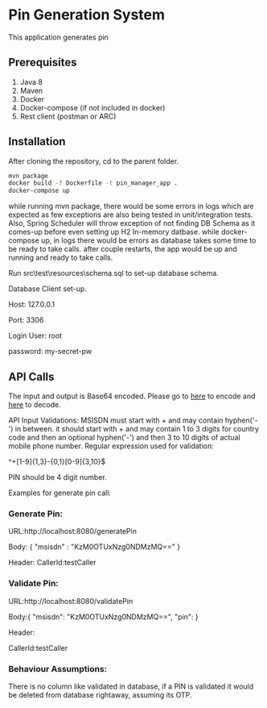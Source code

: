 # Pin Generation System

This application generates pin 

## Prerequisites
1. Java 8
2. Maven
3. Docker
4. Docker-compose (if not included in docker)
5. Rest client (postman or ARC)

## Installation

After cloning the repository, cd to the parent folder.

```bash
mvn package
docker build -f Dockerfile -t pin_manager_app .
docker-compose up
```

while running mvn package, there would be some errors in logs which are expected as few exceptions are also being tested in unit/integration tests. Also, Spring Scheduler will throw exception of not finding DB Schema as it comes-up before even setting up H2 In-memory datbase.
while docker-compose up, in logs there would be errors as database takes some time to be ready to take calls. after couple restarts, the app would be up and running and ready to take calls.

Run src\test\resources\schema.sql to set-up database schema.

Database Client set-up.

Host: 127.0.0.1 

Port: 3306 

Login User: root

password: my-secret-pw 

## API Calls
The input and output is Base64 encoded.
Please go to [here](https://www.base64encode.org/) to encode and [here](https://www.base64decode.org/) to decode.

API Input Validations:
MSISDN must start with + and may contain hyphen('-') in between.
it should start with + and may contain 1 to 3 digits for country code and then an optional hyphen('-') and then 3 to 10 digits of actual mobile phone number.
Regular expression used for validation:

^\+[1-9]{1,3}\-{0,1}[0-9]{3,10}$

PIN should be 4 digit number.

Examples for generate pin call:

### Generate Pin:

URL:http://localhost:8080/generatePin

Body:
{
    "msisdn" :  "KzM0OTUxNzg0NDMzMQ=="
}

Header:
CallerId:testCaller

### Validate Pin:

URL:http://localhost:8080/validatePin

Body:{
    "msisdn": "KzM0OTUxNzg0NDMzMQ==",
    "pin": <Pin returned from previous call>
}

Header:

CallerId:testCaller
   
    
### Behaviour Assumptions:

There is no column like validated in database, if a PIN is validated it would be deleted from database rightaway, assuming its OTP.
    

